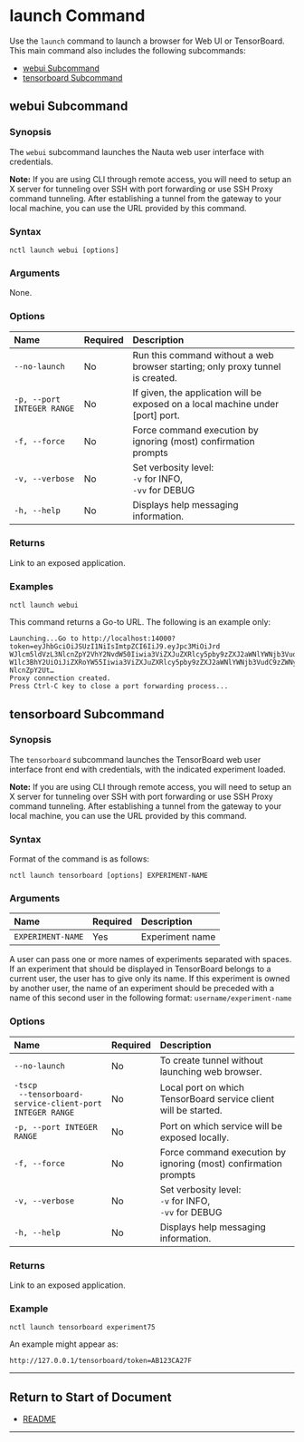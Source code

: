 # launch Command

Use the `launch` command to launch a browser for Web UI or TensorBoard. This main command also includes the following subcommands:

- [webui Subcommand](#webui-subcommand)  
- [tensorboard Subcommand](#tensorboard-subcommand)

## webui Subcommand

### Synopsis

The `webui` subcommand launches the Nauta web user interface with credentials. 

**Note:** If you are using CLI through remote access, you will need to setup an X server for tunneling over SSH with port forwarding or use SSH Proxy command tunneling. After establishing a tunnel from the gateway to your local machine, you can use the URL provided by this command. 

### Syntax

`nctl launch webui [options]`

### Arguments

None.

### Options
 
 | Name | Required | Description | 
 |:--- |:--- |:--- |
 |`--no-launch` | No | Run this command without a web browser starting; only proxy tunnel is created.
 |`-p, --port INTEGER RANGE` | No | If given, the application will be exposed on a local machine under [port] port.|
 |`-f, --force`| No | Force command execution by ignoring (most) confirmation prompts |
 |`-v, --verbose`| No | Set verbosity level: <br>`-v` for INFO, <br>`-vv` for DEBUG |
 |`-h, --help` | No | Displays help messaging information. |
 
### Returns

Link to an exposed application. 

### Examples

`nctl launch webui`

This command returns a Go-to URL. The following is an example only:

```
Launching...Go to http://localhost:14000?token=eyJhbGciOiJSUzI1NiIsImtpZCI6IiJ9.eyJpc3MiOiJrd
WJlcm5ldVzL3NlcnZpY2VhY2NvdW50Iiwia3ViZXJuZXRlcy5pby9zZXJ2aWNlYWNjb3VudC9uY
W1lc3BhY2UiOiJiZXRoYW55Iiwia3ViZXJuZXRlcy5pby9zZXJ2aWNlYWNjb3VudC9zZWNyZXQu
NlcnZpY2Ut…
Proxy connection created.
Press Ctrl-C key to close a port forwarding process...
``` 

## tensorboard Subcommand 

### Synopsis

The `tensorboard` subcommand launches the TensorBoard web user interface front end with credentials, with the indicated experiment loaded. 

**Note:** If you are using CLI through remote access, you will need to setup an X server for tunneling over SSH with port forwarding or use SSH Proxy command tunneling. After establishing a tunnel from the gateway to your local machine, you can use the URL provided by this command.

### Syntax

Format of the command is as follows:

`nctl launch tensorboard [options] EXPERIMENT-NAME`

### Arguments

| Name | Required | Description |
|:--- |:--- |:--- |
|`EXPERIMENT-NAME` | Yes | Experiment name

A user can pass one or more names of experiments separated with spaces. If an experiment that should
be displayed in TensorBoard belongs to a current user, the user has to give only its name. If this experiment
is owned by another user, the name of an experiment should be preceded with a name of this second user
in the following format: `username/experiment-name`

### Options
 
 | Name | Required | Description | 
 |:--- |:--- |:--- |
 |`--no-launch` | No | To create tunnel without launching web browser. |
 |`-tscp` <br>` --tensorboard-service-client-port` <br> `INTEGER RANGE`  | No | Local port on which TensorBoard service client will be started. |
 |`-p, --port INTEGER RANGE` <br> | No | Port on which service will be exposed locally. |
 |`-f, --force`| No | Force command execution by ignoring (most) confirmation prompts |
 |`-v, --verbose`| No | Set verbosity level: <br>`-v` for INFO, <br>`-vv` for DEBUG |
 |`-h, --help` | No | Displays help messaging information. |
 

### Returns

Link to an exposed application. 

### Example

`nctl launch tensorboard experiment75`

An example might appear as:
```
http://127.0.0.1/tensorboard/token=AB123CA27F
```

----------------------

## Return to Start of Document

* [README](../README.md)
----------------------
